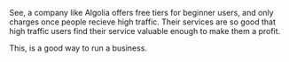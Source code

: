 See, a company like Algolia offers free tiers for beginner users, and only charges once people recieve high traffic. Their services are so good that high traffic users find their service valuable enough to make them a profit.

This, is a good way to run a business.